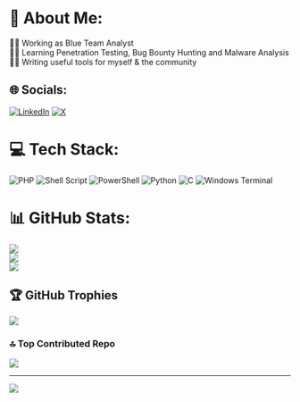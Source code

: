 # 💫 About Me:
👨‍💻 Working as Blue Team Analyst<br>👨‍💻 Learning Penetration Testing, Bug Bounty Hunting and Malware Analysis<br>👨‍💻 Writing useful tools for myself & the community


## 🌐 Socials:
[![LinkedIn](https://img.shields.io/badge/LinkedIn-%230077B5.svg?logo=linkedin&logoColor=white)](https://linkedin.com/in/silvaitworks) [![X](https://img.shields.io/badge/X-black.svg?logo=X&logoColor=white)](https://x.com/CybB0rg_) 

# 💻 Tech Stack:
![PHP](https://img.shields.io/badge/php-%23777BB4.svg?style=for-the-badge&logo=php&logoColor=white) ![Shell Script](https://img.shields.io/badge/shell_script-%23121011.svg?style=for-the-badge&logo=gnu-bash&logoColor=white) ![PowerShell](https://img.shields.io/badge/PowerShell-%235391FE.svg?style=for-the-badge&logo=powershell&logoColor=white) ![Python](https://img.shields.io/badge/python-3670A0?style=for-the-badge&logo=python&logoColor=ffdd54) ![C](https://img.shields.io/badge/c-%2300599C.svg?style=for-the-badge&logo=c&logoColor=white) ![Windows Terminal](https://img.shields.io/badge/Windows%20Terminal-%234D4D4D.svg?style=for-the-badge&logo=windows-terminal&logoColor=white)
# 📊 GitHub Stats:
![](https://github-readme-stats.vercel.app/api?username=CybB0rg&theme=dark&hide_border=false&include_all_commits=false&count_private=false)<br/>
![](https://github-readme-streak-stats.herokuapp.com/?user=CybB0rg&theme=dark&hide_border=false)<br/>
![](https://github-readme-stats.vercel.app/api/top-langs/?username=CybB0rg&theme=dark&hide_border=false&include_all_commits=false&count_private=false&layout=compact)

## 🏆 GitHub Trophies
![](https://github-profile-trophy.vercel.app/?username=CybB0rg&theme=radical&no-frame=true&no-bg=false&margin-w=4)

### 🔝 Top Contributed Repo
![](https://github-contributor-stats.vercel.app/api?username=CybB0rg&limit=5&theme=dark&combine_all_yearly_contributions=true)

---
[![](https://visitcount.itsvg.in/api?id=CybB0rg&icon=0&color=0)](https://visitcount.itsvg.in)
